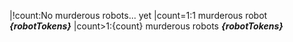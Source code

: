 |!count:No murderous robots... yet
|count=1:1 murderous robot ___{robotTokens}___
|count>1:{count} murderous robots ___{robotTokens}___

